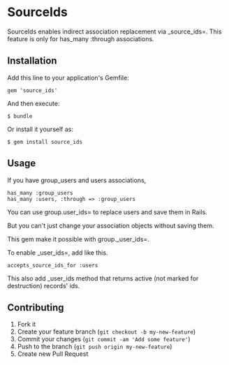 # SourceIds

SourceIds enables indirect association replacement via _source_ids=.
This feature is only for has_many :through associations.

## Installation

Add this line to your application's Gemfile:

    gem 'source_ids'

And then execute:

    $ bundle

Or install it yourself as:

    $ gem install source_ids

## Usage

If you have group_users and users associations,

    has_many :group_users
    has_many :users, :through => :group_users

You can use group.user_ids= to replace users and save them in Rails.

But you can't just change your association objects without saving them.

This gem make it possible with group._user_ids=.

To enable _user_ids=, add like this.

    accepts_source_ids_for :users

This also add _user_ids method that returns active (not marked for destruction) records' ids.

## Contributing

1. Fork it
2. Create your feature branch (`git checkout -b my-new-feature`)
3. Commit your changes (`git commit -am 'Add some feature'`)
4. Push to the branch (`git push origin my-new-feature`)
5. Create new Pull Request
